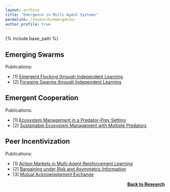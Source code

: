 ```yaml
---
layout: archive
title: "Emergence in Multi-Agent Systems"
permalink: /research/emergence/
author_profile: true
---
```


{% include base_path %}

## Emerging Swarms

Publications:
- [1] [Emergent Flocking through Independent Learning](https://direct.mit.edu/isal/proceedings/isal2020/333/98496)
- [2] [Foraging Swarms through Independent Learning](https://direct.mit.edu/isal/proceedings/isal2020/333/98496)

## Emergent Cooperation

Publications:
- [1] [Ecosystem Management in a Predator-Prey Setting](https://direct.mit.edu/isal/proceedings/isal2020/518/98475)
- [2] [Sustainable Ecosystem Management with Multiple Predators](https://direct.mit.edu/isal/proceedings/isal/74/102891)

## Peer Incentivization

Publications:
- [1] [Action Markets in Multi-Agent Reinforcement Learning](https://link.springer.com/chapter/10.1007/978-3-030-01421-6_24)
- [2] [Bargaining under Risk and Asymmetric Information](http://thomyphan.github.io/files/2020-icaart-1.pdf)
- [3] [Mutual Acknowledgment Exchange](https://www.ifaamas.org/Proceedings/aamas2022/pdfs/p1047.pdf)

<div style="float: right;">
    <a href="https://thomyphan.github.io/research/"><strong>Back to Research</strong></a>
</div>
